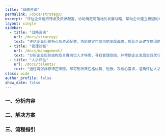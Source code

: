 ```yaml
---
title: "战略咨询"
permalink: /docs/strategy/
excerpt: "评估企业组织特点及资源配置，协助确定可落地的发展战略，帮助企业建立稳固的市场地位。"
layout: single
sidebar:
  - title: "战略咨询"
    url: /docs/strategy/
    text: "评估企业组织特点及资源配置，协助确定可落地的发展战略，帮助企业建立稳固的市场地位。"
  - title: "管理诊断"
    url: /docs/management/
    text: "分析企业组织结构及关键岗位人才特质，寻找管理症结，并帮助企业发展自我优化的自组织能力，成就卓越企业。"
  - title: "人才评估"
    url: /docs/talents/
    text: "通过两张非修饰正面照，即可剖析其性格优势、短板，及核心需求，准确评估人才特质。"
class: wide
author_profile: false
show_date: false
---
```


### 一、分析内容





### 二、解决方案



### 三、流程指引

